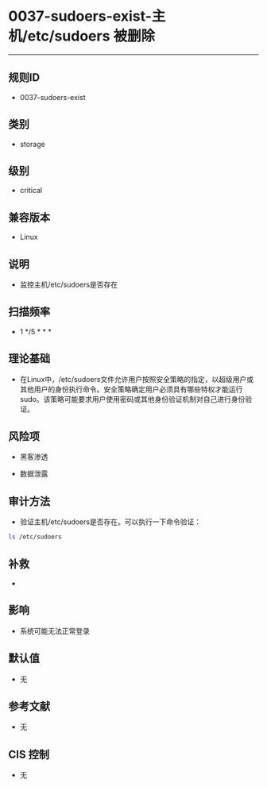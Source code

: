 # 0037-sudoers-exist-主机/etc/sudoers 被删除
---

## 规则ID

- 0037-sudoers-exist


## 类别

- storage


## 级别

- critical


## 兼容版本


- Linux




## 说明


- 监控主机/etc/sudoers是否存在



## 扫描频率
- 1 */5 * * *

## 理论基础


- 在Linux中，/etc/sudoers文件允许用户按照安全策略的指定，以超级用户或其他用户的身份执行命令。安全策略确定用户必须具有哪些特权才能运行sudo。该策略可能要求用户使用密码或其他身份验证机制对自己进行身份验证。






## 风险项


- 黑客渗透



- 数据泄露



## 审计方法
- 验证主机/etc/sudoers是否存在。可以执行一下命令验证：

```bash
ls /etc/sudoers
```



## 补救
- 


## 影响


- 系统可能无法正常登录




## 默认值


- 无




## 参考文献


- 无



## CIS 控制


- 无


